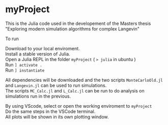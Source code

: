 # myProject

This is the Julia code used in the developement of the Masters thesis "Exploring modern simulation algorithms for complex Langevin"

To run

Download to your local enviroment.  
Install a stable version of Julia.  
Open a Julia REPL in the folder `myProject` ( `> julia` in ubuntu )  
Run `] activate .`  
Run `] instantiate`

All dependencies will be downloaded and the two scripts `MonteCarloOld.jl` and `Langevin.jl` can be used to run simulations.  
The scripts `MC_Calc.jl` and `L_Calc.jl` can be run to do analysis on simulations run in the previous.

By using VScode, select or open the working enviroment to `myProject`  
Do the same steps in the VSCode terminal.  
All plots will be shown in its own plotting window.

